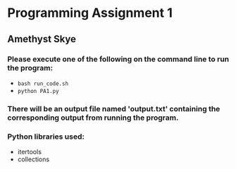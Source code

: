 # Programming Assignment 1
## Amethyst Skye

### Please execute one of the following on the command line to run the program: 
- `bash run_code.sh`
- `python PA1.py`

### There will be an output file named 'output.txt' containing the corresponding output from running the program.

### Python libraries used:
- itertools
- collections
